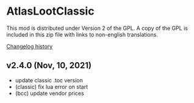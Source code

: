 # AtlasLootClassic

This mod is distributed under Version 2 of the GPL.  A copy of the GPL is included in this zip file with links to non-english translations.

[Changelog history](https://github.com/Hoizame/AtlasLootClassic/blob/master/AtlasLootClassic/Documentation/Release_Notes.md)

## v2.4.0 (Nov, 10, 2021)

- update classic .toc version
- (classic) fix lua error on start
- (bcc) update vendor prices
